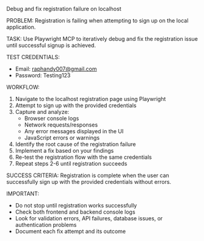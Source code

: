 Debug and fix registration failure on localhost

PROBLEM:
Registration is failing when attempting to sign up on the local application.

TASK:
Use Playwright MCP to iteratively debug and fix the registration issue until successful signup is achieved.

TEST CREDENTIALS:
- Email: raphandy007@gmail.com
- Password: Testing123

WORKFLOW:
1. Navigate to the localhost registration page using Playwright
2. Attempt to sign up with the provided credentials
3. Capture and analyze:
   - Browser console logs
   - Network requests/responses
   - Any error messages displayed in the UI
   - JavaScript errors or warnings
4. Identify the root cause of the registration failure
5. Implement a fix based on your findings
6. Re-test the registration flow with the same credentials
7. Repeat steps 2-6 until registration succeeds

SUCCESS CRITERIA:
Registration is complete when the user can successfully sign up with the provided credentials without errors.

IMPORTANT:
- Do not stop until registration works successfully
- Check both frontend and backend console logs
- Look for validation errors, API failures, database issues, or authentication problems
- Document each fix attempt and its outcome